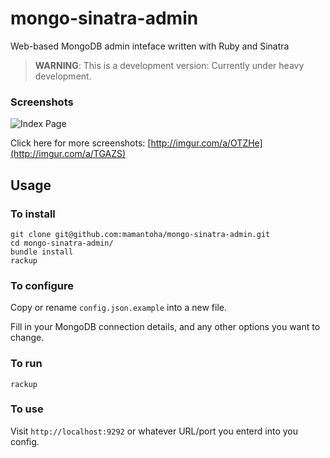 # mongo-sinatra-admin

Web-based MongoDB admin inteface written with Ruby and Sinatra

> **WARNING**: This is a development version: Currently under heavy development.

### Screenshots

<img src="http://i.imgur.com/WPBBoPl.png" title="Index Page" />

Click here for more screenshots:
[http://imgur.com/a/OTZHe](http://imgur.com/a/TGAZS)


## Usage

### To install

```
git clone git@github.com:mamantoha/mongo-sinatra-admin.git
cd mongo-sinatra-admin/
bundle install
rackup
```

### To configure

Copy or rename `config.json.example` into a new file.

Fill in your MongoDB connection details, and any other options you want to change.

### To run

```
rackup
```

### To use

Visit `http://localhost:9292` or whatever URL/port you enterd into you config.

